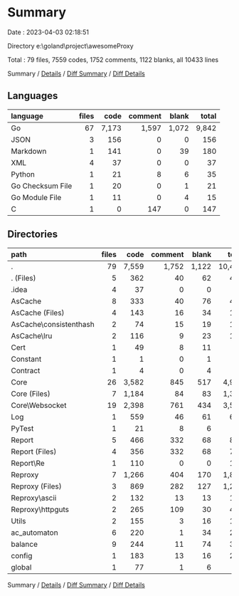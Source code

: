 # Summary

Date : 2023-04-03 02:18:51

Directory e:\\goland\\project\\awesomeProxy

Total : 79 files,  7559 codes, 1752 comments, 1122 blanks, all 10433 lines

Summary / [Details](details.md) / [Diff Summary](diff.md) / [Diff Details](diff-details.md)

## Languages
| language | files | code | comment | blank | total |
| :--- | ---: | ---: | ---: | ---: | ---: |
| Go | 67 | 7,173 | 1,597 | 1,072 | 9,842 |
| JSON | 3 | 156 | 0 | 0 | 156 |
| Markdown | 1 | 141 | 0 | 39 | 180 |
| XML | 4 | 37 | 0 | 0 | 37 |
| Python | 1 | 21 | 8 | 6 | 35 |
| Go Checksum File | 1 | 20 | 0 | 1 | 21 |
| Go Module File | 1 | 11 | 0 | 4 | 15 |
| C | 1 | 0 | 147 | 0 | 147 |

## Directories
| path | files | code | comment | blank | total |
| :--- | ---: | ---: | ---: | ---: | ---: |
| . | 79 | 7,559 | 1,752 | 1,122 | 10,433 |
| . (Files) | 5 | 362 | 40 | 62 | 464 |
| .idea | 4 | 37 | 0 | 0 | 37 |
| AsCache | 8 | 333 | 40 | 76 | 449 |
| AsCache (Files) | 4 | 143 | 16 | 34 | 193 |
| AsCache\\consistenthash | 2 | 74 | 15 | 19 | 108 |
| AsCache\\lru | 2 | 116 | 9 | 23 | 148 |
| Cert | 1 | 49 | 8 | 11 | 68 |
| Constant | 1 | 1 | 0 | 1 | 2 |
| Contract | 1 | 4 | 0 | 4 | 8 |
| Core | 26 | 3,582 | 845 | 517 | 4,944 |
| Core (Files) | 7 | 1,184 | 84 | 83 | 1,351 |
| Core\\Websocket | 19 | 2,398 | 761 | 434 | 3,593 |
| Log | 1 | 559 | 46 | 61 | 666 |
| PyTest | 1 | 21 | 8 | 6 | 35 |
| Report | 5 | 466 | 332 | 68 | 866 |
| Report (Files) | 4 | 356 | 332 | 68 | 756 |
| Report\\Re | 1 | 110 | 0 | 0 | 110 |
| Reproxy | 7 | 1,266 | 404 | 170 | 1,840 |
| Reproxy (Files) | 3 | 869 | 282 | 127 | 1,278 |
| Reproxy\\ascii | 2 | 132 | 13 | 13 | 158 |
| Reproxy\\httpguts | 2 | 265 | 109 | 30 | 404 |
| Utils | 2 | 155 | 3 | 16 | 174 |
| ac_automaton | 6 | 220 | 1 | 34 | 255 |
| balance | 9 | 244 | 11 | 74 | 329 |
| config | 1 | 183 | 13 | 16 | 212 |
| global | 1 | 77 | 1 | 6 | 84 |

Summary / [Details](details.md) / [Diff Summary](diff.md) / [Diff Details](diff-details.md)